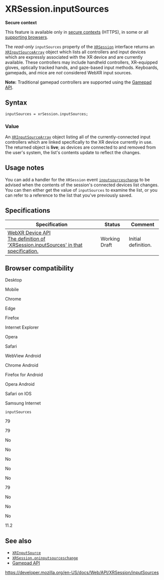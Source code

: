 XRSession.inputSources
======================

**Secure context**

This feature is available only in [secure contexts](https://developer.mozilla.org/en-US/docs/Web/Security/Secure_Contexts) (HTTPS), in some or all [supporting browsers](#browser_compatibility).

The *read-only* `inputSources` property of the [`XRSession`](../xrsession) interface returns an [`XRInputSourceArray`](../xrinputsourcearray) object which lists all controllers and input devices which are expressly associated with the XR device and are currently available. These controllers may include handheld controllers, XR-equipped gloves, optically tracked hands, and gaze-based input methods. Keyboards, gamepads, and mice are *not* considered WebXR input sources.

**Note:** Traditional gamepad controllers are supported using the [Gamepad API](../gamepad_api).

Syntax
------

    inputSources = xrSession.inputSources;

### Value

An [`XRInputSourceArray`](../xrinputsourcearray) object listing all of the currently-connected input controllers which are linked specifically to the XR device currently in use. The returned object is **live**; as devices are connected to and removed from the user's system, the list's contents update to reflect the changes.

Usage notes
-----------

You can add a handler for the `XRSession` event [`inputsourceschange`](inputsourceschange_event) to be advised when the contents of the session's connected devices list changes. You can then either get the value of `inputSources` to examine the list, or you can refer to a reference to the list that you've previously saved.

Specifications
--------------

<table><thead><tr class="header"><th>Specification</th><th>Status</th><th>Comment</th></tr></thead><tbody><tr class="odd"><td><a href="https://immersive-web.github.io/webxr/#dom-xrsession-inputsources">WebXR Device API<br />
<span class="small">The definition of 'XRSession.inputSources' in that specification.</span></a></td><td><span class="spec-wd">Working Draft</span></td><td>Initial definition.</td></tr></tbody></table>

Browser compatibility
---------------------

Desktop

Mobile

Chrome

Edge

Firefox

Internet Explorer

Opera

Safari

WebView Android

Chrome Android

Firefox for Android

Opera Android

Safari on IOS

Samsung Internet

`inputSources`

79

79

No

No

No

No

No

79

No

No

No

11.2

See also
--------

-   [`XRInputSource`](../xrinputsource)
-   [`XRSession.oninputsourceschange`](oninputsourceschange)
-   [Gamepad API](../gamepad_api)

<a href="https://developer.mozilla.org/en-US/docs/Web/API/XRSession/inputSources" class="_attribution-link">https://developer.mozilla.org/en-US/docs/Web/API/XRSession/inputSources</a>
